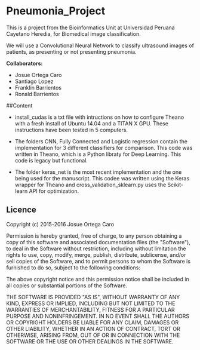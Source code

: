 # Pneumonia_Project

This is a project from the Bioinformatics Unit at Universidad Peruana Cayetano Heredia, for Biomedical image classification.

We will use a Convolutional Neural Network to classify ultrasound images of patients, as presenting or not presenting pneumonia.


**Collaborators:**
 * Josue Ortega Caro 
 * Santiago Lopez 
 * Franklin Barrientos 
 * Ronald Barrientos 


##Content

* install_cudas is a txt file with intructions on how to configure Theano with a fresh install of Ubuntu 14.04 and a TITAN X GPU. These instructions have been tested in 5 computers.

* The folders CNN, Fully Connected and Logistic regression contain the implementation for 3 different classifiers for comparison. This code was written in Theano, which is a Python libraty for Deep Learning. This code is legacy but functional.

* The folder keras_net is the most recent implementation and the one being used for the manuscript. This codee was written using the Keras wrapper for Theano and cross_validation_sklearn.py uses the Scikit-learn API for optimization.


## Licence

Copyright (c) 2015-2016 Josue Ortega Caro

Permission is hereby granted, free of charge, to any person obtaining a copy of this software and associated documentation files (the "Software"), to deal in the Software without restriction, including without limitation the rights to use, copy, modify, merge, publish, distribute, sublicense, and/or sell copies of the Software, and to permit persons to whom the Software is furnished to do so, subject to the following conditions:

The above copyright notice and this permission notice shall be included in all copies or substantial portions of the Software.

THE SOFTWARE IS PROVIDED "AS IS", WITHOUT WARRANTY OF ANY KIND, EXPRESS OR IMPLIED, INCLUDING BUT NOT LIMITED TO THE WARRANTIES OF MERCHANTABILITY, FITNESS FOR A PARTICULAR PURPOSE AND NONINFRINGEMENT. IN NO EVENT SHALL THE AUTHORS OR COPYRIGHT HOLDERS BE LIABLE FOR ANY CLAIM, DAMAGES OR OTHER LIABILITY, WHETHER IN AN ACTION OF CONTRACT, TORT OR OTHERWISE, ARISING FROM, OUT OF OR IN CONNECTION WITH THE SOFTWARE OR THE USE OR OTHER DEALINGS IN THE SOFTWARE.
